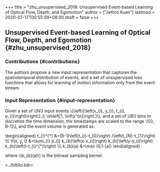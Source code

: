 +++
title = "zhu_unsupervised_2018: Unsupervised Event-based Learning of Optical Flow, Depth, and Egomotion"
author = ["Jethro Kuan"]
lastmod = 2020-07-17T00:55:59+08:00
draft = false
+++

## Unsupervised Event-based Learning of Optical Flow, Depth, and Egomotion {#zhu_unsupervised_2018}

### Contributions {#contributions}

The authors propose a new input representation that captures the spatiotemporal
distribution of events, and a set of unsupervised loss functions that allows for
learning of motion information only from the event stream.

### Input Representation {#input-representation}

Given a set of \\(N\\) input events \\(\left\\{\left(x\_{i}, y\_{i}, t\_{i}, p\_{i}\right)\right\\}\_{i \in\left[1, \infty^{n}\right.}\\), and a set of \\(B\\) bins to discretize the time dimension, the timestamps are scaled to the range \\([0, B-1]\\), and the event volume is generated as:

\begin{aligned}
t\_{i}^{\*} &=(B-1)\left(t\_{i}-t\_{0}\right) /\left(t\_{N}-t\_{1}\right) \\\\\\
V(x, y, t) &=\sum\_{i} p\_{i} k\_{b}\left(x-x\_{i}\right) k\_{b}\left(y-y\_{i}\right) k\_{b}\left(t-t\_{i}^{\*}\right) \\\\\\
k\_{b}(a) &=\max (0,1-|a|)
\end{aligned}

where \\(k\_{b}(a)\\) is the bilinear sampling kernel.

<../biblio.bib>
